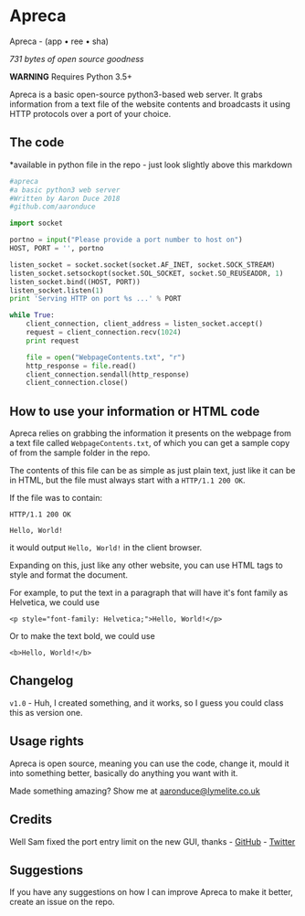 # Apreca

Apreca - (app • ree • sha)

_731 bytes of open source goodness_

**WARNING** Requires Python 3.5+

Apreca is a basic open-source python3-based web server. It grabs information from a text file of the website contents and broadcasts it using HTTP protocols over a port of your choice.

## The code

*available in python file in the repo - just look slightly above this markdown

```python
#apreca
#a basic python3 web server
#Written by Aaron Duce 2018
#github.com/aaronduce

import socket

portno = input("Please provide a port number to host on")
HOST, PORT = '', portno

listen_socket = socket.socket(socket.AF_INET, socket.SOCK_STREAM)
listen_socket.setsockopt(socket.SOL_SOCKET, socket.SO_REUSEADDR, 1)
listen_socket.bind((HOST, PORT))
listen_socket.listen(1)
print 'Serving HTTP on port %s ...' % PORT

while True:
    client_connection, client_address = listen_socket.accept()
    request = client_connection.recv(1024)
    print request

    file = open("WebpageContents.txt", "r")
    http_response = file.read()
    client_connection.sendall(http_response)
    client_connection.close()
```

## How to use your information or HTML code

Apreca relies on grabbing the information it presents on the webpage from a text file called ```WebpageContents.txt```, of which you can get a sample copy of from the sample folder in the repo.

The contents of this file can be as simple as just plain text, just like it can be in HTML, but the file must always start with a ```HTTP/1.1 200 OK```.

If the file was to contain:
```
HTTP/1.1 200 OK

Hello, World!
```
it would output ```Hello, World!``` in the client browser.

Expanding on this, just like any other website, you can use HTML tags to style and format the document.

For example, to put the text in a paragraph that will have it's font family as Helvetica, we could use

```<p style="font-family: Helvetica;">Hello, World!</p>```

Or to make the text bold, we could use

```<b>Hello, World!</b>```

## Changelog

```v1.0``` - Huh, I created something, and it works, so I guess you could class this as version one.

## Usage rights

Apreca is open source, meaning you can use the code, change it, mould it into something better, basically do anything you want with it.

Made something amazing? Show me at aaronduce@lymelite.co.uk

## Credits

Well Sam fixed the port entry limit on the new GUI, thanks - [GitHub](github.com/sambrashaw) - [Twitter](twitter.com/trsambrashaw)

## Suggestions

If you have any suggestions on how I can improve Apreca to make it better, create an issue on the repo.

